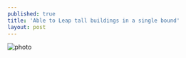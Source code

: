 ```yaml
---
published: true
title: 'Able to Leap tall buildings in a single bound'
layout: post
---
```

![photo](http://res.cloudinary.com/dijs-design/image/upload/v1449355379/ATLTBIASB_i5fsb1.jpg)